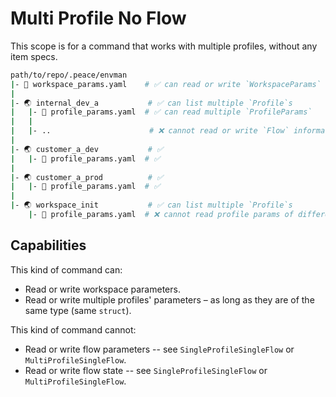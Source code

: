 # Multi Profile No Flow

This scope is for a command that works with multiple profiles, without any item specs.

```bash
path/to/repo/.peace/envman
|- 📝 workspace_params.yaml    # ✅ can read or write `WorkspaceParams`
|
|- 🌏 internal_dev_a           # ✅ can list multiple `Profile`s
|   |- 📝 profile_params.yaml  # ✅ can read multiple `ProfileParams`
|   |
|   |- ..                      # ❌ cannot read or write `Flow` information
|
|- 🌏 customer_a_dev           # ✅
|   |- 📝 profile_params.yaml  # ✅
|
|- 🌏 customer_a_prod          # ✅
|   |- 📝 profile_params.yaml  # ✅
|
|- 🌏 workspace_init           # ✅ can list multiple `Profile`s
    |- 📝 profile_params.yaml  # ❌ cannot read profile params of different underlying type
```

## Capabilities

This kind of command can:

* Read or write workspace parameters.
* Read or write multiple profiles' parameters &ndash; as long as they are of the same type (same `struct`).

This kind of command cannot:

* Read or write flow parameters -- see `SingleProfileSingleFlow` or
  `MultiProfileSingleFlow`.
* Read or write flow state -- see `SingleProfileSingleFlow` or
  `MultiProfileSingleFlow`.
